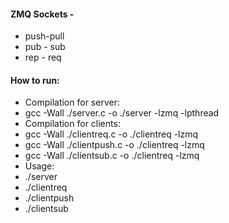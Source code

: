 #### ZMQ Sockets -
* push-pull
* pub - sub
* rep - req

#### How to run:
 * Compilation for server:  
 * gcc -Wall ./server.c -o ./server -lzmq -lpthread 
 * Compilation for clients: 
 * gcc -Wall ./clientreq.c -o ./clientreq -lzmq
 * gcc -Wall ./clientpush.c -o ./clientreq -lzmq
 * gcc -Wall ./clientsub.c -o ./clientreq -lzmq
 * Usage: 
 * ./server 
 * ./clientreq
 * ./clientpush
 * ./clientsub
